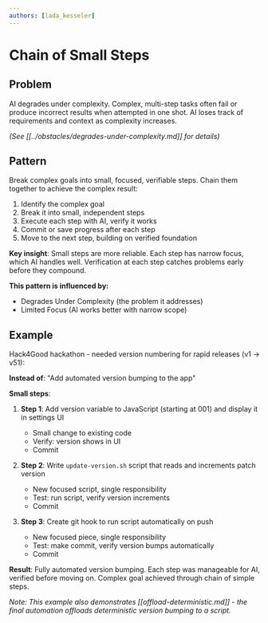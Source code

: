 ```yaml
---
authors: [lada_kesseler]
---
```


# Chain of Small Steps

## Problem
AI degrades under complexity. Complex, multi-step tasks often fail or produce incorrect results when attempted in one shot. AI loses track of requirements and context as complexity increases.

_(See [[../obstacles/degrades-under-complexity.md]] for details)_

## Pattern
Break complex goals into small, focused, verifiable steps. Chain them together to achieve the complex result:

1. Identify the complex goal
2. Break it into small, independent steps
3. Execute each step with AI, verify it works
4. Commit or save progress after each step
5. Move to the next step, building on verified foundation

**Key insight**: Small steps are more reliable. Each step has narrow focus, which AI handles well. Verification at each step catches problems early before they compound.

**This pattern is influenced by:**
- Degrades Under Complexity (the problem it addresses)
- Limited Focus (AI works better with narrow scope)

## Example
Hack4Good hackathon - needed version numbering for rapid releases (v1 → v51):

**Instead of**: "Add automated version bumping to the app"

**Small steps**:
1. **Step 1**: Add version variable to JavaScript (starting at 001) and display it in settings UI
   - Small change to existing code
   - Verify: version shows in UI
   - Commit

2. **Step 2**: Write `update-version.sh` script that reads and increments patch version
   - New focused script, single responsibility
   - Test: run script, verify version increments
   - Commit

3. **Step 3**: Create git hook to run script automatically on push
   - New focused piece, single responsibility
   - Test: make commit, verify version bumps automatically
   - Commit

**Result**: Fully automated version bumping. Each step was manageable for AI, verified before moving on. Complex goal achieved through chain of simple steps.

_Note: This example also demonstrates [[offload-deterministic.md]] - the final automation offloads deterministic version bumping to a script._